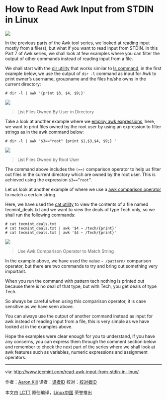 How to Read Awk Input from STDIN in Linux
============================================

![](http://www.tecmint.com/wp-content/uploads/2016/06/Read-Awk-Input-from-STDIN.png)

In the previous parts of the Awk tool series, we looked at reading input mostly from a file(s), but what if you want to read input from STDIN.
In this Part 7 of Awk series, we shall look at few examples where you can filter the output of other commands instead of reading input from a file.

We shall start with the [dir utility][1] that works similar to [ls command][2], in the first example below, we use the output of `dir -l` command as input for Awk to print owner’s username, groupname and the files he/she owns in the current directory:

```
# dir -l | awk '{print $3, $4, $9;}'
```

![](http://www.tecmint.com/wp-content/uploads/2016/06/List-Files-Owned-By-User-in-Directory.png)
>List Files Owned By User in Directory

Take a look at another example where we [employ awk expressions][3], here, we want to print files owned by the root user by using an expression to filter strings as in the awk command below:

```
# dir -l | awk '$3=="root" {print $1,$3,$4, $9;} '
```

![](http://www.tecmint.com/wp-content/uploads/2016/06/List-Files-Owned-by-Root-User.png)
>List Files Owned by Root User

The command above includes the `(==)` comparison operator to help us filter out files in the current directory which are owned by the root user. This is achieved using the expression `$3==”root”`.

Let us look at another example of where we use a [awk comparison operator][4] to match a certain string.

Here, we have used the [cat utility][5] to view the contents of a file named tecmint_deals.txt and we want to view the deals of type Tech only, so we shall run the following commands:

```
# cat tecmint_deals.txt
# cat tecmint_deals.txt | awk '$4 ~ /tech/{print}'
# cat tecmint_deals.txt | awk '$4 ~ /Tech/{print}'
```

![](http://www.tecmint.com/wp-content/uploads/2016/06/Use-Comparison-Operator-to-Match-String.png)
>Use Awk Comparison Operator to Match String

In the example above, we have used the value `~ /pattern/` comparison operator, but there are two commands to try and bring out something very important.

When you run the command with pattern tech nothing is printed out because there is no deal of that type, but with Tech, you get deals of type Tech.

So always be careful when using this comparison operator, it is case sensitive as we have seen above.

You can always use the output of another command instead as input for awk instead of reading input from a file, this is very simple as we have looked at in the examples above.

Hope the examples were clear enough for you to understand, if you have any concerns, you can express them through the comment section below and remember to check the next part of the series where we shall look at awk features such as variables, numeric expressions and assignment operators.

--------------------------------------------------------------------------------

via: http://www.tecmint.com/read-awk-input-from-stdin-in-linux/

作者：[Aaron Kili][a]
译者：[译者ID](https://github.com/译者ID)
校对：[校对者ID](https://github.com/校对者ID)

本文由 [LCTT](https://github.com/LCTT/TranslateProject) 原创编译，[Linux中国](https://linux.cn/) 荣誉推出

[a]: http://www.tecmint.com/author/aaronkili/
[1]: http://www.tecmint.com/linux-dir-command-usage-with-examples/
[2]: http://www.tecmint.com/15-basic-ls-command-examples-in-linux/
[3]: http://www.tecmint.com/combine-multiple-expressions-in-awk
[4]: http://www.tecmint.com/comparison-operators-in-awk
[5]: http://www.tecmint.com/13-basic-cat-command-examples-in-linux/



